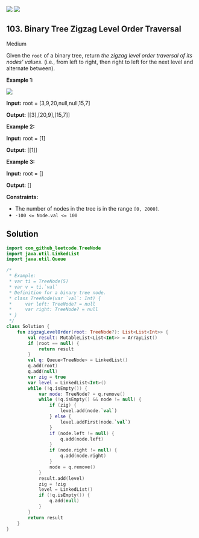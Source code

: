 [![](https://img.shields.io/github/stars/javadev/LeetCode-in-Kotlin?label=Stars&style=flat-square)](https://github.com/javadev/LeetCode-in-Kotlin)
[![](https://img.shields.io/github/forks/javadev/LeetCode-in-Kotlin?label=Fork%20me%20on%20GitHub%20&style=flat-square)](https://github.com/javadev/LeetCode-in-Kotlin/fork)

## 103\. Binary Tree Zigzag Level Order Traversal

Medium

Given the `root` of a binary tree, return _the zigzag level order traversal of its nodes' values_. (i.e., from left to right, then right to left for the next level and alternate between).

**Example 1:**

![](https://assets.leetcode.com/uploads/2021/02/19/tree1.jpg)

**Input:** root = [3,9,20,null,null,15,7]

**Output:** [[3],[20,9],[15,7]]

**Example 2:**

**Input:** root = [1]

**Output:** [[1]]

**Example 3:**

**Input:** root = []

**Output:** []

**Constraints:**

*   The number of nodes in the tree is in the range `[0, 2000]`.
*   `-100 <= Node.val <= 100`

## Solution

```kotlin
import com_github_leetcode.TreeNode
import java.util.LinkedList
import java.util.Queue

/*
 * Example:
 * var ti = TreeNode(5)
 * var v = ti.`val`
 * Definition for a binary tree node.
 * class TreeNode(var `val`: Int) {
 *     var left: TreeNode? = null
 *     var right: TreeNode? = null
 * }
 */
class Solution {
    fun zigzagLevelOrder(root: TreeNode?): List<List<Int>> {
        val result: MutableList<List<Int>> = ArrayList()
        if (root == null) {
            return result
        }
        val q: Queue<TreeNode> = LinkedList()
        q.add(root)
        q.add(null)
        var zig = true
        var level = LinkedList<Int>()
        while (!q.isEmpty()) {
            var node: TreeNode? = q.remove()
            while (!q.isEmpty() && node != null) {
                if (zig) {
                    level.add(node.`val`)
                } else {
                    level.addFirst(node.`val`)
                }
                if (node.left != null) {
                    q.add(node.left)
                }
                if (node.right != null) {
                    q.add(node.right)
                }
                node = q.remove()
            }
            result.add(level)
            zig = !zig
            level = LinkedList()
            if (!q.isEmpty()) {
                q.add(null)
            }
        }
        return result
    }
}
```